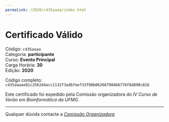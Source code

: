 ```yaml
---
permalink: /2020/c435aaaa/index.html
---
```


# Certificado Válido

Código: `c435aaaa`<br>
Categoria: **participante**<br>
Curso: **Evento Principal**<br>
Carga Horária: **30**<br>
Edição: **2020**<br>


Código completo: `c435aaaae81c2562d4acc1132f3adbfeef33f98b062667984b6776f8d890c816`


Este certificado foi expedido pela Comissão organizadora do *IV Curso de Verão em Bioinformática da UFMG*.

----

Qualquer dúvida contacte a [_Comissão Organizadora_](<mailto:cursobioinfoufmg@gmail.com$subject=[Certificados]>)

